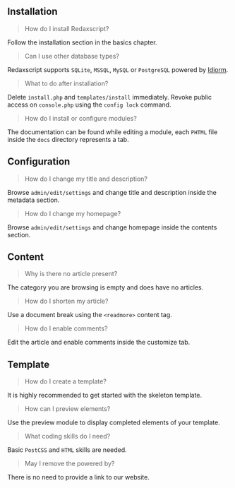 Installation
------------

> How do I install Redaxscript?

Follow the installation section in the basics chapter.

> Can I use other database types?

Redaxscript supports `SQLite`, `MSSQL`,  `MySQL` or `PostgreSQL` powered by [Idiorm](https://github.com/j4mie/idiorm).

> What to do after installation?

Delete `install.php` and `templates/install` immediately. Revoke public access on `console.php` using the `config lock` command.

> How do I install or configure modules?

The documentation can be found while editing a module, each `PHTML` file inside the `docs` directory represents a tab.


Configuration
-------------

> How do I change my title and description?

Browse `admin/edit/settings` and change title and description inside the metadata section.

> How do I change my homepage?

Browse `admin/edit/settings` and change homepage inside the contents section.


Content
-------

> Why is there no article present?

The category you are browsing is empty and does have no articles.

> How do I shorten my article?

Use a document break using the `<readmore>` content tag.

> How do I enable comments?

Edit the article and enable comments inside the customize tab.


Template
--------

> How do I create a template?

It is highly recommended to get started with the skeleton template.

> How can I preview elements?

Use the preview module to display completed elements of your template. 

> What coding skills do I need?

Basic `PostCSS` and `HTML` skills are needed.

> May I remove the powered by?

There is no need to provide a link to our website.
